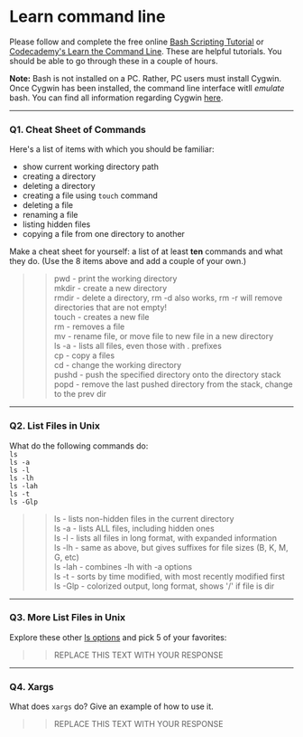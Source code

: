 # Learn command line

Please follow and complete the free online [Bash Scripting Tutorial](https://ryanstutorials.net/bash-scripting-tutorial/) or [Codecademy's Learn the Command Line](https://www.codecademy.com/learn/learn-the-command-line). These are helpful tutorials. You should be able to go through these in a couple of hours.

**Note:** Bash is not installed on a PC. Rather, PC users must install Cygwin. Once Cygwin has been installed, the command line interface witll _emulate_ bash. You can find all information regarding Cygwin [here](https://www.cygwin.com/).

---

### Q1.  Cheat Sheet of Commands  

Here's a list of items with which you should be familiar:  
* show current working directory path
* creating a directory
* deleting a directory
* creating a file using `touch` command
* deleting a file
* renaming a file
* listing hidden files
* copying a file from one directory to another

Make a cheat sheet for yourself: a list of at least **ten** commands and what they do.  (Use the 8 items above and add a couple of your own.)  

> > pwd - print the working directory  
> > mkdir - create a new directory  
> > rmdir - delete a directory, rm -d also works, rm -r will remove directories
> > that are not empty!  
> > touch <filename> - creates a new file  
> > rm - removes a file  
> > mv - rename file, or move file to new file in a new directory   
> > ls -a - lists all files, even those with . prefixes  
> > cp - copy a files  
> > cd - change the working directory  
> > pushd - push the specified directory onto the directory stack  
> > popd - remove the last pushed directory from the stack, change to the prev
> > dir

---

### Q2.  List Files in Unix   

What do the following commands do:  
`ls`  
`ls -a`  
`ls -l`  
`ls -lh`  
`ls -lah`  
`ls -t`  
`ls -Glp`  

> > ls - lists non-hidden files in the current directory  
> > ls -a - lists ALL files, including hidden ones  
> > ls -l - lists all files in long format, with expanded information  
> > ls -lh - same as above, but gives suffixes for file sizes (B, K, M, G, etc)  
> > ls -lah - combines -lh with -a options  
> > ls -t - sorts by time modified, with most recently modified first  
> > ls -Glp - colorized output, long format, shows '/' if file is dir  

---

### Q3.  More List Files in Unix  

Explore these other [ls options](http://www.techonthenet.com/unix/basic/ls.php) and pick 5 of your favorites:

> > REPLACE THIS TEXT WITH YOUR RESPONSE

---

### Q4.  Xargs   

What does `xargs` do? Give an example of how to use it.

> > REPLACE THIS TEXT WITH YOUR RESPONSE
